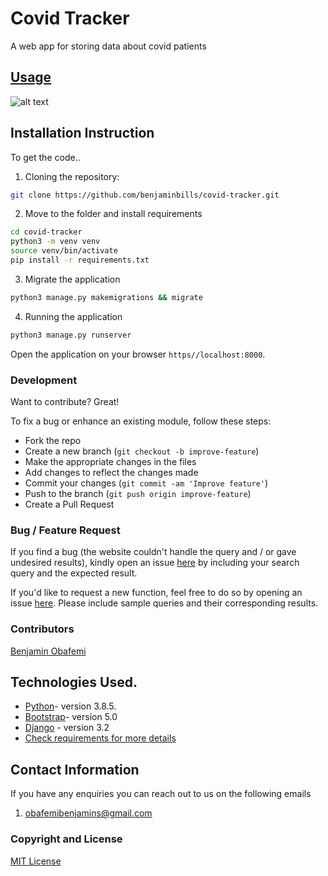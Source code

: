 # Covid Tracker
A web app for storing data about covid patients

## [Usage]()
![alt text](https://github.com/benjaminbills/covid-tracker/blob/image.png?raw=true)

## Installation Instruction
To get the code..
1. Cloning the repository:
  ```bash
  git clone https://github.com/benjaminbills/covid-tracker.git
  ```
2. Move to the folder and install requirements
  ```bash
  cd covid-tracker
  python3 -m venv venv
  source venv/bin/activate
  pip install -r requirements.txt
  ```
3. Migrate the application
  ```bash
  python3 manage.py makemigrations && migrate
  ```
4. Running the application
  ```bash
  python3 manage.py runserver
  ```

Open the application on your browser `https//localhost:8000`.

### Development

Want to contribute? Great!

To fix a bug or enhance an existing module, follow these steps:

- Fork the repo
- Create a new branch (`git checkout -b improve-feature`)
- Make the appropriate changes in the files
- Add changes to reflect the changes made
- Commit your changes (`git commit -am 'Improve feature'`)
- Push to the branch (`git push origin improve-feature`)
- Create a Pull Request

### Bug / Feature Request

If you find a bug (the website couldn't handle the query and / or gave undesired results), kindly open an issue [here](https://github.com/benjaminbills/covid-tracker/issues/new) by including your search query and the expected result.

If you'd like to request a new function, feel free to do so by opening an issue [here](https://github.com/benjaminbills/covid-tracker/issues/new). Please include sample queries and their corresponding results.

### Contributors
[Benjamin Obafemi](https://github.com/benjaminbills)



## Technologies Used.

- [Python](https://www.python.org/)- version 3.8.5.
- [Bootstrap](https://getbootstrap.com/)- version 5.0
- [Django](https://www.djangoproject.com/) - version 3.2
- [Check requirements for more details](https://github.com/benjaminbills/covid-tracker/blob/master/requirements.txt)

## Contact Information
If you have any enquiries you can reach out to us on the following emails
1. obafemibenjamins@gmail.com


### Copyright and License
[MIT License](https://github.com/benjaminbills/covid-tracker/blob/master/License)

